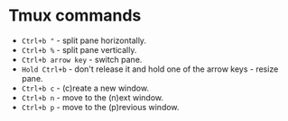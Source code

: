 # Tmux commands
- `Ctrl+b "` - split pane horizontally.
- `Ctrl+b %` - split pane vertically.
- `Ctrl+b arrow key` - switch pane.
- `Hold Ctrl+b` - don't release it and hold one of the arrow keys - resize pane.
- `Ctrl+b c` - (c)reate a new window.
- `Ctrl+b n` - move to the (n)ext window.
- `Ctrl+b p` - move to the (p)revious window.
